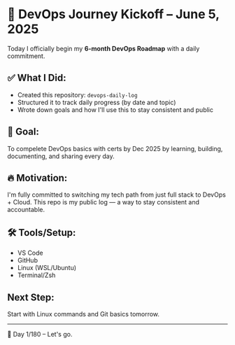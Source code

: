 # 🚀 DevOps Journey Kickoff – June 5, 2025

Today I officially begin my **6-month DevOps Roadmap** with a daily commitment.

## ✅ What I Did:
- Created this repository: `devops-daily-log`
- Structured it to track daily progress (by date and topic)
- Wrote down goals and how I'll use this to stay consistent and public

## 📌 Goal:
To compelete DevOps basics with certs by Dec 2025 by learning, building, documenting, and sharing every day.

## 🔥 Motivation:
I'm fully committed to switching my tech path from just full stack to DevOps + Cloud. This repo is my public log — a way to stay consistent and accountable.

## 🛠️ Tools/Setup:
- VS Code
- GitHub
- Linux (WSL/Ubuntu)
- Terminal/Zsh

## Next Step:
Start with Linux commands and Git basics tomorrow.

---
📅 Day 1/180 – Let's go.
